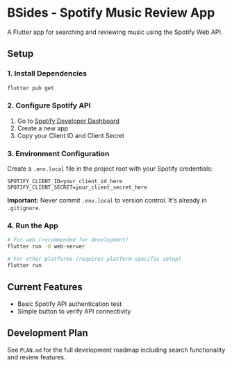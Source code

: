 # BSides - Spotify Music Review App

A Flutter app for searching and reviewing music using the Spotify Web API.

## Setup

### 1. Install Dependencies
```bash
flutter pub get
```

### 2. Configure Spotify API
1. Go to [Spotify Developer Dashboard](https://developer.spotify.com/dashboard)
2. Create a new app
3. Copy your Client ID and Client Secret

### 3. Environment Configuration
Create a `.env.local` file in the project root with your Spotify credentials:

```
SPOTIFY_CLIENT_ID=your_client_id_here
SPOTIFY_CLIENT_SECRET=your_client_secret_here
```

**Important:** Never commit `.env.local` to version control. It's already in `.gitignore`.

### 4. Run the App
```bash
# For web (recommended for development)
flutter run -d web-server

# For other platforms (requires platform-specific setup)
flutter run
```

## Current Features
- Basic Spotify API authentication test
- Simple button to verify API connectivity

## Development Plan
See `PLAN.md` for the full development roadmap including search functionality and review features.